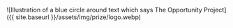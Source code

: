 
![Illustration of a blue circle around text which says The Opportunity Project]({{ site.baseurl }}/assets/img/prize/logo.webp)